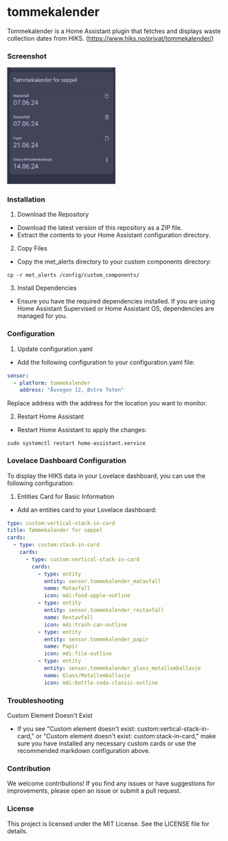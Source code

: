 # tommekalender
Tommekalender is a Home Assistant plugin that fetches and displays waste collection dates from HIKS. (https://www.hiks.no/privat/tommekalender/)

### Screenshot


<img style="flat: left; width: 50%;" src="screenshot.png">

### Installation

1. Download the Repository
 - Download the latest version of this repository as a ZIP file.
 - Extract the contents to your Home Assistant configuration directory.
2. Copy Files
 - Copy the met_alerts directory to your custom components directory:

```
cp -r met_alerts /config/custom_components/

```
3. Install Dependencies
 - Ensure you have the required dependencies installed. If you are using Home Assistant Supervised or Home Assistant OS, dependencies are managed for you.

### Configuration
1. Update configuration.yaml
 - Add the following configuration to your configuration.yaml file:

```yaml
sensor:
  - platform: tommekalender
    address: "Åsvegen 12, Østre Toten"

```

Replace address with the address for the location you want to monitor.

2. Restart Home Assistant
 - Restart Home Assistant to apply the changes:

```
sudo systemctl restart home-assistant.service
```

### Lovelace Dashboard Configuration
To display the HIKS data in your Lovelace dashboard, you can use the following configuration:

1. Entities Card for Basic Information
 - Add an entities card to your Lovelace dashboard: 
```yaml
type: custom:vertical-stack-in-card
title: Tømmekalender for søppel
cards:
  - type: custom:stack-in-card
    cards:
      - type: custom:vertical-stack-in-card
        cards:
          - type: entity
            entity: sensor.tommekalender_matavfall
            name: Matavfall
            icon: mdi:food-apple-outline
          - type: entity
            entity: sensor.tommekalender_restavfall
            name: Restavfall
            icon: mdi:trash-can-outline
          - type: entity
            entity: sensor.tommekalender_papir
            name: Papir
            icon: mdi:file-outline
          - type: entity
            entity: sensor.tommekalender_glass_metallemballasje
            name: Glass/Metallemballasje
            icon: mdi:bottle-soda-classic-outline

```

### Troubleshooting

Custom Element Doesn't Exist
 - If you see "Custom element doesn't exist: custom:vertical-stack-in-card," or "Custom element doesn't exist: custom:stack-in-card," make sure you have installed any necessary custom cards or use the recommended markdown configuration above.

### Contribution
We welcome contributions! If you find any issues or have suggestions for improvements, please open an issue or submit a pull request.

### License
This project is licensed under the MIT License. See the LICENSE file for details.
